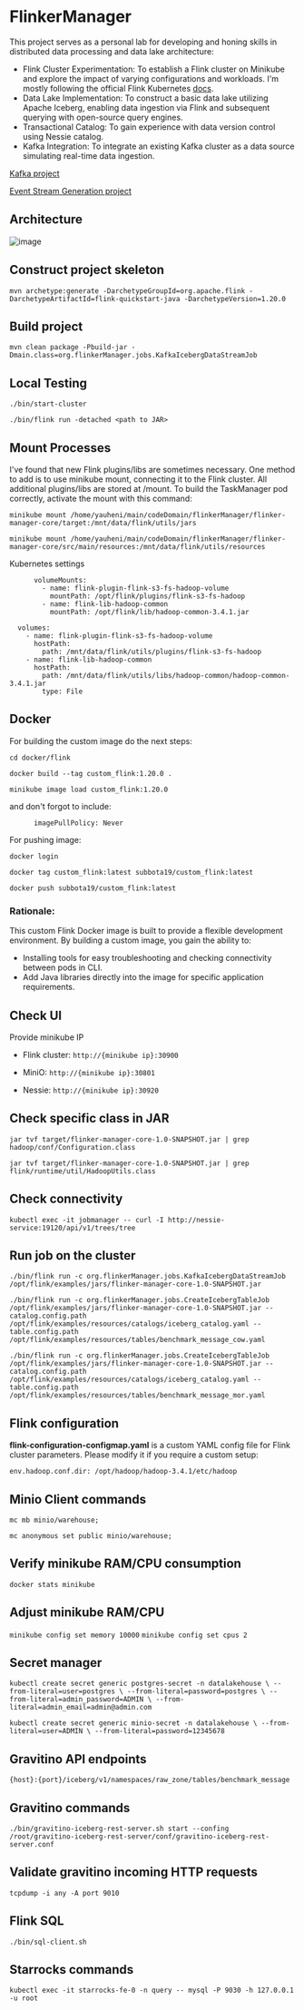 # FlinkerManager

This project serves as a personal lab for developing and honing skills in distributed data processing and data lake
architecture:

* Flink Cluster Experimentation: To establish a Flink cluster on Minikube and explore the impact of varying
  configurations and workloads. I'm mostly following the official Flink
  Kubernetes [docs](https://nightlies.apache.org/flink/flink-docs-master/docs/deployment/resource-providers/standalone/kubernetes/).
* Data Lake Implementation: To construct a basic data lake utilizing Apache Iceberg, enabling data ingestion via Flink
  and subsequent querying with open-source query engines.
* Transactional Catalog: To gain experience with data version control using Nessie catalog.
* Kafka Integration: To integrate an existing Kafka cluster as a data source simulating real-time data ingestion.

[Kafka project](https://github.com/subbota19/kafkaInfra)

[Event Stream Generation project](https://github.com/subbota19/msgGeneratorKafka)

## Architecture

![image](https://github.com/user-attachments/assets/aec8ac89-76f0-4d1b-9f8f-ef19291086b5)

## Construct project skeleton

`mvn archetype:generate
-DarchetypeGroupId=org.apache.flink
-DarchetypeArtifactId=flink-quickstart-java
-DarchetypeVersion=1.20.0`

## Build project

`mvn clean package -Pbuild-jar -Dmain.class=org.flinkerManager.jobs.KafkaIcebergDataStreamJob`

## Local Testing

`./bin/start-cluster`

`./bin/flink run -detached <path to JAR>`

## Mount Processes

I've found that new Flink plugins/libs are sometimes necessary. One method to add is to use minikube mount, connecting
it to the Flink cluster. All
additional plugins/libs are stored at /mount. To build the TaskManager pod correctly, activate the mount with this
command:

`minikube mount /home/yauheni/main/codeDomain/flinkerManager/flinker-manager-core/target:/mnt/data/flink/utils/jars`

`minikube mount /home/yauheni/main/codeDomain/flinkerManager/flinker-manager-core/src/main/resources:/mnt/data/flink/utils/resources`

Kubernetes settings

          volumeMounts:
            - name: flink-plugin-flink-s3-fs-hadoop-volume
              mountPath: /opt/flink/plugins/flink-s3-fs-hadoop
            - name: flink-lib-hadoop-common
              mountPath: /opt/flink/lib/hadoop-common-3.4.1.jar

      volumes:
        - name: flink-plugin-flink-s3-fs-hadoop-volume
          hostPath:
            path: /mnt/data/flink/utils/plugins/flink-s3-fs-hadoop
        - name: flink-lib-hadoop-common
          hostPath:
            path: /mnt/data/flink/utils/libs/hadoop-common/hadoop-common-3.4.1.jar
            type: File

## Docker

For building the custom image do the next steps:

`cd docker/flink`

`docker build --tag custom_flink:1.20.0 .`

`minikube image load custom_flink:1.20.0`

and don't forgot to include:

          imagePullPolicy: Never

For pushing image:

`docker login`

`docker tag custom_flink:latest subbota19/custom_flink:latest`

`docker push subbota19/custom_flink:latest`

### Rationale:

This custom Flink Docker image is built to provide a flexible development environment. By building a custom image, you
gain the ability to:

* Installing tools for easy troubleshooting and checking connectivity between pods in CLI.
* Add Java libraries directly into the image for specific application requirements.

## Check UI

Provide minikube IP

* Flink cluster: `http://{minikube ip}:30900`

* MiniO: `http://{minikube ip}:30801`

* Nessie: `http://{minikube ip}:30920`

## Check specific class in JAR

`jar tvf target/flinker-manager-core-1.0-SNAPSHOT.jar | grep hadoop/conf/Configuration.class`

`jar tvf target/flinker-manager-core-1.0-SNAPSHOT.jar | grep flink/runtime/util/HadoopUtils.class`

## Check connectivity

`kubectl exec -it jobmanager -- curl -I http://nessie-service:19120/api/v1/trees/tree`

## Run job on the cluster

`./bin/flink run -c org.flinkerManager.jobs.KafkaIcebergDataStreamJob /opt/flink/examples/jars/flinker-manager-core-1.0-SNAPSHOT.jar`

`./bin/flink run -c org.flinkerManager.jobs.CreateIcebergTableJob /opt/flink/examples/jars/flinker-manager-core-1.0-SNAPSHOT.jar --catalog.config.path /opt/flink/examples/resources/catalogs/iceberg_catalog.yaml --table.config.path /opt/flink/examples/resources/tables/benchmark_message_cow.yaml`

`./bin/flink run -c org.flinkerManager.jobs.CreateIcebergTableJob /opt/flink/examples/jars/flinker-manager-core-1.0-SNAPSHOT.jar --catalog.config.path /opt/flink/examples/resources/catalogs/iceberg_catalog.yaml --table.config.path /opt/flink/examples/resources/tables/benchmark_message_mor.yaml`

## Flink configuration

**flink-configuration-configmap.yaml** is a custom YAML config file for Flink cluster parameters. Please modify it if
you require a custom setup:

    env.hadoop.conf.dir: /opt/hadoop/hadoop-3.4.1/etc/hadoop

## Minio Client commands

`mc mb minio/warehouse;`

`mc anonymous set public minio/warehouse;`

## Verify minikube RAM/CPU consumption

`docker stats minikube`

## Adjust minikube RAM/CPU

`minikube config set memory 10000`
`minikube config set cpus 2`

## Secret manager

`kubectl create secret generic postgres-secret -n datalakehouse \
--from-literal=user=postgres \
--from-literal=password=postgres \
--from-literal=admin_password=ADMIN \
--from-literal=admin_email=admin@admin.com`

`kubectl create secret generic minio-secret -n datalakehouse \
--from-literal=user=ADMIN \
--from-literal=password=12345678`

## Gravitino API endpoints

`{host}:{port}/iceberg/v1/namespaces/raw_zone/tables/benchmark_message`

## Gravitino commands

`./bin/gravitino-iceberg-rest-server.sh start --confing /root/gravitino-iceberg-rest-server/conf/gravitino-iceberg-rest-server.conf`

## Validate gravitino incoming HTTP requests

`tcpdump -i any -A port 9010`

## Flink SQL

`./bin/sql-client.sh`

## Starrocks commands

`kubectl exec -it starrocks-fe-0 -n query -- mysql -P 9030 -h 127.0.0.1 -u root`
